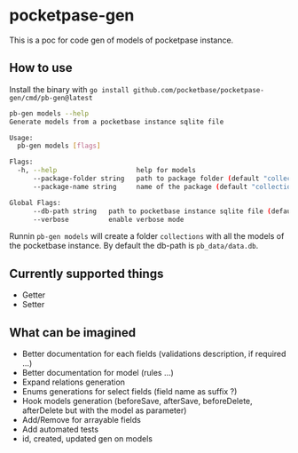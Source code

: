 # pocketpase-gen

This is a poc for code gen of models of pocketpase instance. 

## How to use

Install the binary with `go install github.com/pocketbase/pocketpase-gen/cmd/pb-gen@latest`

```bash
pb-gen models --help
Generate models from a pocketbase instance sqlite file

Usage:
  pb-gen models [flags]

Flags:
  -h, --help                    help for models
      --package-folder string   path to package folder (default "collections")
      --package-name string     name of the package (default "collections")

Global Flags:
      --db-path string   path to pocketbase instance sqlite file (default "pb_data/data.db")
      --verbose          enable verbose mode
```

Runnin `pb-gen models` will create a folder `collections` with all the models of the pocketbase instance.
By default the db-path is `pb_data/data.db`.

## Currently supported things

- Getter
- Setter

## What can be imagined

- Better documentation for each fields (validations description, if required ...)
- Better documentation for model (rules ...)
- Expand relations generation
- Enums generations for select fields (field name as suffix ?)
- Hook models generation (beforeSave, afterSave, beforeDelete, afterDelete but with the model as parameter)
- Add/Remove for arrayable fields
- Add automated tests
- id, created, updated gen on models


